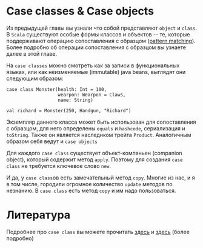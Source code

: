 Case classes & Case objects
===========================
Из предыдущей главы вы узнали что собой представляют `object` и `class`.
В `Scala` существуют особые формы классов и объектов -- те, которые
поддерживают операцию сопоставления с образцом ([pattern matching][0]).
Более подробно об операции сопоставления с образцом вы узнаете далее
в этой главе.

На `case classes` можно смотреть как за записи в функциональных языках,
или как неизменяемые (immutable) java beans, выглядят они следующим
образом:

    case class Monster(health: Int = 100,
                       wearpon: Wearpon = Claws,
                       name: String)
                       
    val richard = Monster(250, Handgun, "Richard")


Экземпляр данного класса может быть использован для сопоставления с
образцом, для него определены `equals` и `hashcode`, сериализация и
`toString`. Также он является наследнком трейта `Product`. Аналогичным
образом себя ведут и `case objects`

Для каждого `case class` существует объект-компаньен (companion object),
который содержит метод `apply`. Поэтому для создания `case class` не
требуется ключевое слово `new`.

И да, у `case class`ов есть замечательный метод `copy`. Многие из нас,
и я в том числе, городили огромное количество `update` методов по
незнанию. В `case class` есть метод `copy` и им надо пользоваться.

Литература
==========
Подробнее про `case class` вы можете прочитать [здесь][1] и [здесь][2]
(более подробно)

[0]: https://en.wikipedia.org/wiki/Pattern_matching
[1]: https://twitter.github.io/scala_school/basics2.html#caseclass
[2]: http://docs.scala-lang.org/tutorials/tour/case-classes.html